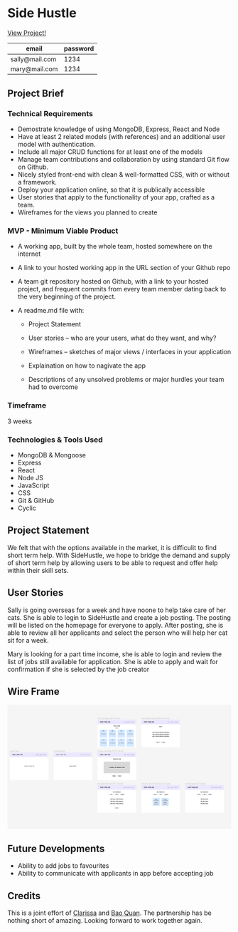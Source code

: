 # Side Hustle

[View Project!](https://side-hustle.cyclic.app/)

email | password
--- | --- |
sally@​&#65279;mail.com | 1234
mary@​&#65279;mail.com| 1234

###

## Project Brief

### Technical Requirements

- Demostrate knowledge of using MongoDB, Express, React and Node
- Have at least 2 related models (with references) and an additional user model with authentication.
- Include all major CRUD functions for at least one of the models
- Manage team contributions and collaboration by using standard Git flow on Github.
- Nicely styled front-end with clean & well-formatted CSS, with or without a framework.
- Deploy your application online, so that it is publically accessible
- User stories that apply to the functionality of your app, crafted as a team.
- Wireframes for the views you planned to create

### MVP - Minimum Viable Product

- A working app, built by the whole team, hosted somewhere on the internet
- A link to your hosted working app in the URL section of your Github repo
- A team git repository hosted on Github, with a link to your hosted project, and frequent commits from every team member dating back to the very beginning of the project.
- A readme.md file with:

  - Project Statement

  - User stories – who are your users, what do they want, and why?
  - Wireframes – sketches of major views / interfaces in your application
  - Explaination on how to nagivate the app
  - Descriptions of any unsolved problems or major hurdles your team had to overcome

### Timeframe

3 weeks

### Technologies & Tools Used

- MongoDB & Mongoose
- Express
- React
- Node JS
- JavaScript
- CSS
- Git & GitHub
- Cyclic

## Project Statement

We felt that with the options available in the market, it is difficulit to find short term help. With SideHustle, we hope to bridge the demand and supply of short term help by allowing users to be able to request and offer help within their skill sets.

## User Stories

Sally is going overseas for a week and have noone to help take care of her cats. She is able to login to SideHustle and create a job posting. The posting will be listed on the homepage for everyone to apply. After posting, she is able to review all her applicants and select the person who will help her cat sit for a week.

Mary is looking for a part time income, she is able to login and review the list of jobs still available for application. She is able to apply and wait for confirmation if she is selected by the job creator

## Wire Frame

![Project Wireframe](./apps/client/public/wireframe.PNG)

## Future Developments

- Ability to add jobs to favourites
- Ability to communicate with applicants in app before accepting job

## Credits

This is a joint effort of [Clarissa](https://github.com/enclar) and [Bao Quan](https://github.com/baoquanong). The partnership has be nothing short of amazing. Looking forward to work together again.
